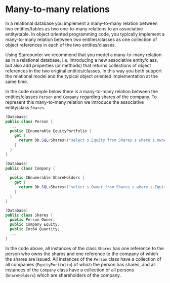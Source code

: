# Many-to-many relations

In a relational database you implement a many-to-many relation between two entities/tables as two one-to-many relations to an associative entity/table. In object oriented programming code, you typically implement a many-to-many relation between two entities/classes as one collection of object references in each of the two entities/classes.

Using Starcounter we recommend that you model a many-to-many relation as in a relational database, i.e. introducing a new associative entity/class, but also add properties (or methods) that returns collections of object references in the two original entities/classes. In this way you both support the relational model and the typical object oriented implementation at the same time.

In the code example below there is a many-to-many relation between the entities/classes <code>Person</code> and <code>Company</code> regarding shares of the company. To represent this many-to-many relation we introduce the associative entity/class <code>Shares</code>.

```cs
[Database]
public class Person {
  ...
  public IEnumerable EquityPortfolio {
    get {
      return Db.SQL<Shares>("select s.Equity from Shares s where s.Owner = ?", this);
    }
  }
}

[Database]
public class Company {
  ...
  public IEnumerable ShareHolders {
    get {
      return Db.SQL<Shares>("select s.Owner from Shares s where s.Equity = ?", this);
    }
  }
}

[Database]
public class Shares {
  public Person Owner;
  public Company Equity;
  public Int64 Quantity;
  ...
}
```

In the code above, all instances of the class <code>Shares</code> has one reference to the person who owns the shares and one reference to the company of which the shares are issued. All instances of the <code>Person</code> class have a collection of all companies (<code>EquityPortfolio</code>) of which the person has shares, and all instances of the <code>Company</code> class have a collection of all persons (<code>ShareHolders</code>) which are shareholders of the company.

